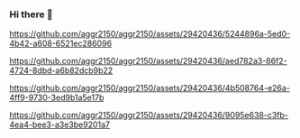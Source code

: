 ### Hi there 👋




https://github.com/aggr2150/aggr2150/assets/29420436/5244896a-5ed0-4b42-a608-6521ec286096


https://github.com/aggr2150/aggr2150/assets/29420436/aed782a3-86f2-4724-8dbd-a6b82dcb9b22


https://github.com/aggr2150/aggr2150/assets/29420436/4b508764-e26a-4ff9-9730-3ed9b1a5e17b


https://github.com/aggr2150/aggr2150/assets/29420436/9095e638-c3fb-4ea4-bee3-a3e3be9201a7



<!--
**aggr2150/aggr2150** is a ✨ _special_ ✨ repository because its `README.md` (this file) appears on your GitHub profile.

Here are some ideas to get you started:

- 🔭 I’m currently working on ...
- 🌱 I’m currently learning ...
- 👯 I’m looking to collaborate on ...
- 🤔 I’m looking for help with ...
- 💬 Ask me about ...
- 📫 How to reach me: ...
- 😄 Pronouns: ...
- ⚡ Fun fact: ...
-->
